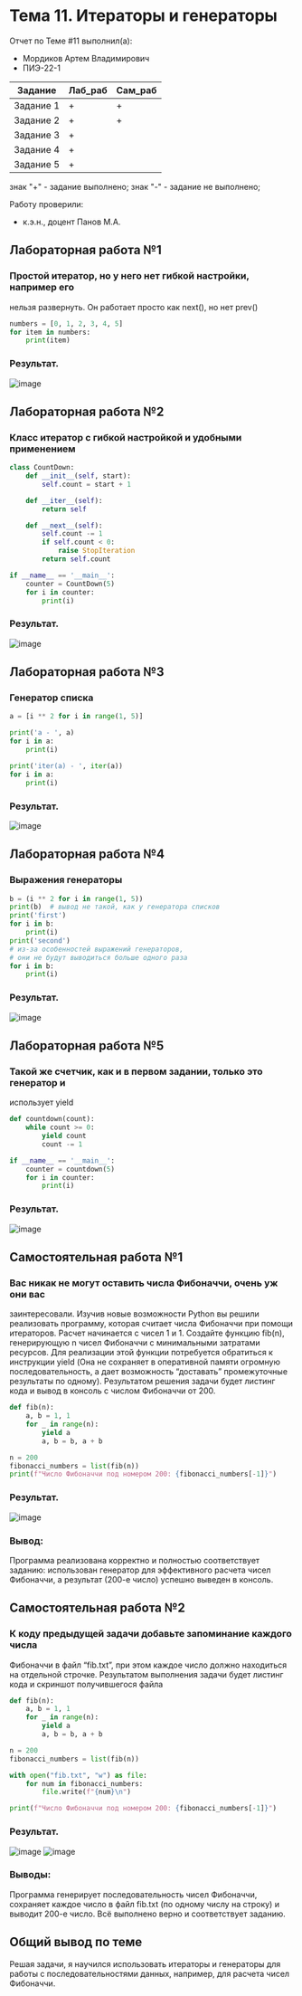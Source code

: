 # Тема 11. Итераторы и генераторы
Отчет по Теме #11 выполнил(а):
- Мордиков Артем Владимирович
- ПИЭ-22-1

| Задание | Лаб_раб | Сам_раб |
| ------ | ------ | ------ |
| Задание 1 | + | + |
| Задание 2 | + | + |
| Задание 3 | + |
| Задание 4 | + |
| Задание 5 | + |


знак "+" - задание выполнено; знак "-" - задание не выполнено;

Работу проверили:
- к.э.н., доцент Панов М.А.

## Лабораторная работа №1
### Простой итератор, но у него нет гибкой настройки, например его
нельзя развернуть. Он работает просто как next(), но нет prev()


```python
numbers = [0, 1, 2, 3, 4, 5]
for item in numbers:
    print(item)
```

### Результат.
![image](https://github.com/user-attachments/assets/b933fbbf-c705-4522-84e3-73271469fabe)


## Лабораторная работа №2
### Класс итератор с гибкой настройкой и удобными применением

```python
class CountDown:
    def __init__(self, start):
        self.count = start + 1

    def __iter__(self):
        return self

    def __next__(self):
        self.count -= 1
        if self.count < 0:
            raise StopIteration
        return self.count

if __name__ == '__main__':
    counter = CountDown(5)
    for i in counter:
        print(i)
```
### Результат.
![image](https://github.com/user-attachments/assets/212e6f67-3a82-43f3-bb88-f6165a501a26)


## Лабораторная работа №3
### Генератор списка

```python
a = [i ** 2 for i in range(1, 5)]

print('a - ', a)
for i in a:
    print(i)

print('iter(a) - ', iter(a))
for i in a:
    print(i)
```
### Результат.
![image](https://github.com/user-attachments/assets/0a2d4ecd-1998-471d-a574-7d02d0f9e2a1)


## Лабораторная работа №4
### Выражения генераторы

```python
b = (i ** 2 for i in range(1, 5))
print(b)  # вывод не такой, как у генератора списков
print('first')
for i in b:
    print(i)
print('second')
# из-за особенностей выражений генераторов,
# они не будут выводиться больше одного раза
for i in b:
    print(i)
```
### Результат.
![image](https://github.com/user-attachments/assets/5cc1bd9d-710f-4d29-ad7e-3734ff9f01b0)


## Лабораторная работа №5
### Такой же счетчик, как и в первом задании, только это генератор и
использует yield

```python
def countdown(count):
    while count >= 0:
        yield count
        count -= 1

if __name__ == '__main__':
    counter = countdown(5)
    for i in counter:
        print(i)
```
### Результат.
![image](https://github.com/user-attachments/assets/f0f7fe96-241e-4952-a966-cccd8f00ae4e)


## Самостоятельная работа №1
### Вас никак не могут оставить числа Фибоначчи, очень уж они вас
заинтересовали. Изучив новые возможности Python вы решили
реализовать программу, которая считает числа Фибоначчи при
помощи итераторов. Расчет начинается с чисел 1 и 1. Создайте
функцию fib(n), генерирующую n чисел Фибоначчи с
минимальными затратами ресурсов. Для реализации этой функции
потребуется обратиться к инструкции yield (Она не сохраняет в
оперативной памяти огромную последовательность, а дает
возможность “доставать” промежуточные результаты по одному).
Результатом решения задачи будет листинг кода и вывод в консоль с
числом Фибоначчи от 200.

```python
def fib(n):
    a, b = 1, 1
    for _ in range(n):
        yield a
        a, b = b, a + b

n = 200
fibonacci_numbers = list(fib(n))
print(f"Число Фибоначчи под номером 200: {fibonacci_numbers[-1]}")
```

### Результат.
![image](https://github.com/user-attachments/assets/6d9436ce-8df4-4746-b4b4-bec55b3b36de)

### Вывод:
Программа реализована корректно и полностью соответствует заданию: использован генератор для эффективного расчета чисел Фибоначчи, а результат (200-е число) успешно выведен в консоль.

## Самостоятельная работа №2
### К коду предыдущей задачи добавьте запоминание каждого числа
Фибоначчи в файл “fib.txt”, при этом каждое число должно
находиться на отдельной строчке. Результатом выполнения задачи
будет листинг кода и скриншот получившегося файла

```python
def fib(n):
    a, b = 1, 1
    for _ in range(n):
        yield a
        a, b = b, a + b

n = 200
fibonacci_numbers = list(fib(n))

with open("fib.txt", "w") as file:
    for num in fibonacci_numbers:
        file.write(f"{num}\n")

print(f"Число Фибоначчи под номером 200: {fibonacci_numbers[-1]}")

```

### Результат.
![image](https://github.com/user-attachments/assets/ed40a655-3154-4f4a-b11b-e4e56f693606)
![image](https://github.com/user-attachments/assets/3c04b345-b793-4452-893a-a911e82f1b26)

### Выводы:
Программа генерирует последовательность чисел Фибоначчи, сохраняет каждое число в файл fib.txt (по одному числу на строку) и выводит 200-е число. Всё выполнено верно и соответствует заданию.
## Общий вывод по теме
Решая задачи, я научился использовать итераторы и генераторы для работы с последовательностями данных, например, для расчета чисел Фибоначчи.
